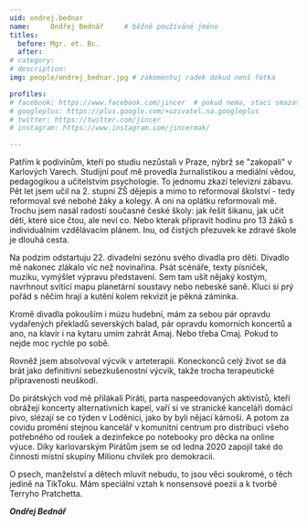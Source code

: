 ```yaml
---
uid: ondrej.bednar
name:     Ondřej Bednář  	# běžně používáné jméno
titles:
  before: Mgr. et. Bc.
  after: 
# category:
# description: 
img: people/ondrej_bednar.jpg # zakomentuj radek dokud není fotka

profiles:
# facebook: https://www.facebook.com/jincer  # pokud nema, staci smazat tuto radku
# googleplus: https://plus.google.com/+uzivatel.na.googleplus
# twitter: https://twitter.com/jincer
# instagram: https://www.instagram.com/jincermak/ 

---
```

Patřím k podivínům, kteří po studiu nezůstali v Praze, nýbrž se "zakopali" v Karlových Varech. Studijní pouť mě provedla žurnalistikou a mediální vědou, pedagogikou a učitelstvím psychologie. To jednomu zkazí televizní zábavu. Pět let jsem učil na 2. stupni ZŠ dějepis a mimo to reformoval školství - tedy reformoval své nebohé žáky a kolegy. A oni na oplátku reformovali mě. Trochu jsem nasál radostí současné české školy: jak řešit šikanu, jak učit děti, které sice čtou, ale neví co. Nebo kterak připravit hodinu pro 13 žáků s individuálním vzdělávacím plánem. Inu, od čistých přezuvek ke zdravé škole je dlouhá cesta.

Na podzim odstartuju 22. divadelní sezónu svého divadla pro děti. Divadlo mě nakonec zlákalo víc než novinařina. Psát scénáře, texty písniček, muziku, vymýšlet výpravu představení. Sem tam ušít nějaký kostým, navrhnout svítící mapu planetární soustavy nebo nebeské saně. Kluci si prý pořád s něčím hrají a kutění kolem rekvizit je pěkná záminka. 

Kromě divadla pokouším i múzu hudební, mám za sebou pár opravdu vydařených překladů severských balad, pár opravdu komorních koncertů a ano, na klavír i na kytaru umím zahrát Amaj. Nebo třeba Cmaj. Pokud to nejde moc rychle po sobě.

Rovněž jsem absolvoval výcvik v arteterapii. Koneckonců celý život se dá brát jako definitivní sebezkušenostní výcvik, takže trocha terapeutické připravenosti neuškodí. 

Do pirátských vod mě přilákali Piráti, parta naspeedovaných aktivistů, kteří obrážejí koncerty alternativních kapel, vaří si ve stranické kanceláři domácí pivo, slézají se co týden v Loděnici, jako by byli nějací kámoši. A potom za covidu promění stejnou kancelář v komunitní centrum pro distribuci všeho potřebného od roušek a dezinfekce po notebooky pro děcka na online výuce. Díky karlovarským Pirátům jsem se od ledna 2020 zapojil také do činnosti místní skupiny Milionu chvilek pro demokracii. 

O psech, manželství a dětech mluvit nebudu, to jsou věci soukromé, o těch jedině na TikToku.
Mám speciální vztah k nonsensové poezii a k tvorbě Terryho Pratchetta.

***Ondřej Bednář***
